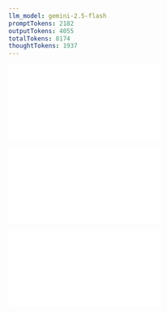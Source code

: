 ```yaml
---
llm_model: gemini-2.5-flash
promptTokens: 2182
outputTokens: 4055
totalTokens: 8174
thoughtTokens: 1937
---
```


![@](steps/API%20Specification.a9328d35.md)

![@](steps/_.41bf0441.md)

![@](steps/response.5edcea51.md)
